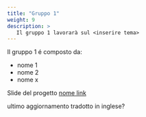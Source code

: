 ```yaml
---
title: "Gruppo 1"
weight: 9
description: >
   Il gruppo 1 lavorarà sul <inserire tema>
---
```


Il gruppo 1 é composto da:
* nome 1
* nome 2
* nome x

Slide del progetto [nome link](url)

ultimo aggiornamento <data>
tradotto in inglese? 
